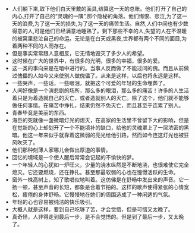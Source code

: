 - 人们躺下来,取下他们白天里戴的面具,结算这一天的总账。他们打开了自己的内心,打开了自己的“灵魂的一隅”,那个隐秘的角落。他们悔恨、悲泣,为了这一天的浪费,为了这一天的损失,为了这一天的痛苦生活。自然,人们中间也有少数得意的人,可是他们已经满意地睡熟了。剩下那些不幸的人,失望的人在不温暖的被窝里悲泣自己的命运。无论是在白天或黑夜,世界都有两个不同的面目,为着两种不同的人而存在。
- 但是事实常常跟人意相反，它无情地毁灭了多少人的希望。
- 这时候在广大的世界中，有很多的光明，很多的幸福，很多的爱。
- 这一类的事向来是在暗中进行的。当事人反而做了不能过问的傀。而且从前做过傀儡的人如今又来使别人做傀儡了。从来是这样，以后也将永远是这样。
- 一些哭声，一些话，一些眼泪，就把这个可爱的年轻的生命埋葬了。
- 人间好像是一个演悲剧的场所，那么多的眼泪，那么多的痛苦！许多的人生活着只是为着造就自己的灭亡，或者造就别人的灭亡。除了这个，他们就不能够做任何事情。在痛苦中挣扎，结果仍然不免灭亡，而且甚至于连累了别人。
- 青春毕竟是美丽的东西。
- 海臣的死就像一盏微暗灯光的熄灭，在高家的生活里不曾留下大的影响，但是在觉新的心上却划开了一个不能填补的缺口，给他的灵魂罩上了一层浓密的黑暗。他这一年来似乎就靠着这微弱的亮光给他引路，然而如今连这灯光也被狂风吹灭了。
- 他们那种刻薄人家哪儿会做出厚道的事情。
- 回忆的境域是一个使人醒后常常会记起的不愉快的梦。
- 一个年轻人的心犹如一炉旺火，少量的浇水纵然是不断地浇，也很难使它完全熄灭。它还要燃烧，还在挣扎。甚至那最软弱的心也在憧憬活跃的生命。
- 窗外一株高树上，知了歌唱似地叫着。这仿佛是在舒畅中发出来的声音。它一扬一顿，甚至声音的长短，都象是合着节拍的。这样的歌声使得紧张的心情宽松，疲倦的身体舒畅。它慢慢地在她们的周围造成了一种闲适的气氛。
- 年轻的心也容易被纯洁的快乐吸引。
- 大概人就是这样，要到自己吃够了苦，才会觉悟，但是可惜又太晚了。
- 真奇怪，人非得走到最后一步，是不会觉悟的。但是到了最后一步，又太晚了。
